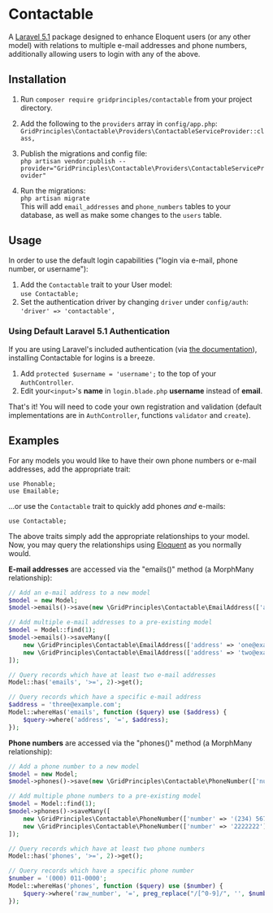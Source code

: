 # Contactable
A [Laravel 5.1](http://laravel.com/docs/5.1) package designed to enhance Eloquent users (or any other model) with relations to 
multiple e-mail addresses and phone numbers, additionally allowing users to login with any of the above.

## Installation
1. Run `composer require gridprinciples/contactable` from your project directory.
1. Add the following to the `providers` array in `config/app.php`:  
    `GridPrinciples\Contactable\Providers\ContactableServiceProvider::class,`

1. Publish the migrations and config file:  
    `php artisan vendor:publish --provider="GridPrinciples\Contactable\Providers\ContactableServiceProvider"`
    
1. Run the migrations:  
    `php artisan migrate`  
    This will add `email_addresses` and `phone_numbers` tables to your database, as well as make some changes to the
    `users` table.
    
## Usage

In order to use the default login capabilities ("login via e-mail, phone number, or username"):

1. Add the `Contactable` trait to your User model:      
    `use Contactable;`
1. Set the authentication driver by changing `driver` under `config/auth`:  
    `'driver' => 'contactable',`

### Using Default Laravel 5.1 Authentication
If you are using Laravel's included authentication (via [the documentation](http://laravel.com/docs/5.1/authentication)),
installing Contactable for logins is a breeze.

1. Add `protected $username = 'username';` to the top of your `AuthController`.
1. Edit your`<input>`'s **name** in `login.blade.php` **username** instead of **email**.

That's it!  You will need to code your own registration and validation (default implementations are in 
`AuthController`, functions `validator` and `create`).


## Examples
For any models you would like to have their own phone numbers or e-mail addresses, add the appropriate trait:

    use Phonable;  
    use Emailable;
    
...or use the `Contactable` trait to quickly add phones *and* e-mails:
    
    use Contactable;

The above traits simply add the appropriate relationships to your model.  Now, you may query the relationships using
[Eloquent](http://laravel.com/docs/5.1/eloquent-relationships#querying-relations) as you normally would.

**E-mail addresses** are accessed via the "emails()" method (a MorphMany relationship):
```php
// Add an e-mail address to a new model
$model = new Model;
$model->emails()->save(new \GridPrinciples\Contactable\EmailAddress(['address' => 'zero@example.com']));

// Add multiple e-mail addresses to a pre-existing model
$model = Model::find(1);
$model->emails()->saveMany([
    new \GridPrinciples\Contactable\EmailAddress(['address' => 'one@example.com']),
    new \GridPrinciples\Contactable\EmailAddress(['address' => 'two@example.com']),
]);

// Query records which have at least two e-mail addresses
Model::has('emails', '>=', 2)->get();

// Query records which have a specific e-mail address
$address = 'three@example.com';
Model::whereHas('emails', function ($query) use ($address) {
    $query->where('address', '=', $address);
});
```


**Phone numbers** are accessed via the "phones()" method (a MorphMany relationship):
```php
// Add a phone number to a new model
$model = new Model;
$model->phones()->save(new \GridPrinciples\Contactable\PhoneNumber(['number' => '123 4567']));

// Add multiple phone numbers to a pre-existing model
$model = Model::find(1);
$model->phones()->saveMany([
    new \GridPrinciples\Contactable\PhoneNumber(['number' => '(234) 567-8900']),
    new \GridPrinciples\Contactable\PhoneNumber(['number' => '2222222']),
]);

// Query records which have at least two phone numbers
Model::has('phones', '>=', 2)->get();

// Query records which have a specific phone number
$number = '(000) 011-0000';
Model::whereHas('phones', function ($query) use ($number) {
    $query->where('raw_number', '=', preg_replace("/[^0-9]/", '', $number)); // query only the numbers
});
```

